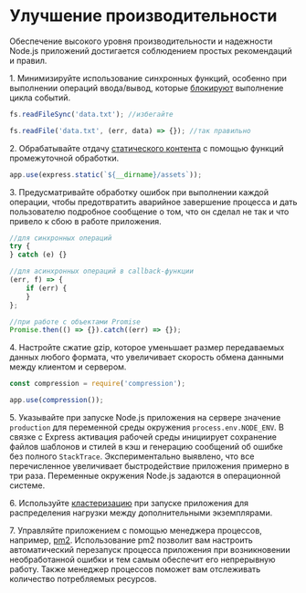 # Улучшение производительности

Обеспечение высокого уровня производительности и надежности Node.js приложений достигается соблюдением простых рекомендаций и правил.

1.&nbsp;Минимизируйте использование синхронных функций, особенно при выполнении операций ввода/вывод, которые [блокируют](blocking-nonblocking.md) выполнение цикла событий.

```js
fs.readFileSync('data.txt'); //избегайте

fs.readFile('data.txt', (err, data) => {}); //так правильно
```

2.&nbsp;Обрабатывайте отдачу [статического контента](static.md) с помощью функций промежуточной обработки.

```js
app.use(express.static(`${__dirname}/assets`));
```

3.&nbsp;Предусматривайте обработку ошибок при выполнении каждой операции, чтобы предотвратить аварийное завершение процесса и дать пользователю подробное сообщение о том, что он сделал не так и что привело к сбою в работе приложения.

```js
//для синхронных операций
try {
} catch (e) {}

//для асинхронных операций в callback-функции
(err, f) => {
    if (err) {
    }
};

//при работе с объектами Promise
Promise.then(() => {}).catch((err) => {});
```

4.&nbsp;Настройте сжатие gzip, которое уменьшает размер передаваемых данных любого формата, что увеличивает скорость обмена данными между клиентом и сервером.

```js
const compression = require('compression');

app.use(compression());
```

5.&nbsp;Указывайте при запуске Node.js приложения на сервере значение `production` для переменной среды окружения `process.env.NODE_ENV`. В связке с Express активация рабочей среды инициирует сохранение файлов шаблонов и стилей в кэш и генерацию сообщений об ошибке без полного `StackTrace`. Экспериментально выявлено, что все перечисленное увеличивает быстродействие приложения примерно в три раза. Переменные окружения Node.js задаются в операционной системе.

6.&nbsp;Используйте [кластеризацию](cluster.md) при запуске приложения для распределения нагрузки между дополнительными экземплярами.

7.&nbsp;Управляйте приложением с помощью менеджера процессов, например, [pm2](pm2.md). Использование pm2 позволит вам настроить автоматический перезапуск процесса приложения при возникновении необработанной ошибки и тем самым обеспечит его непрерывную работу. Также менеджер процессов поможет вам отслеживать количество потребляемых ресурсов.
